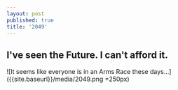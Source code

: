 ```yaml
---
layout: post
published: true
title: '2049'
---
```

## I've seen the Future. I can't afford it.

![It seems like everyone is in an Arms Race these days...]({{site.baseurl}}/media/2049.png =250px)
